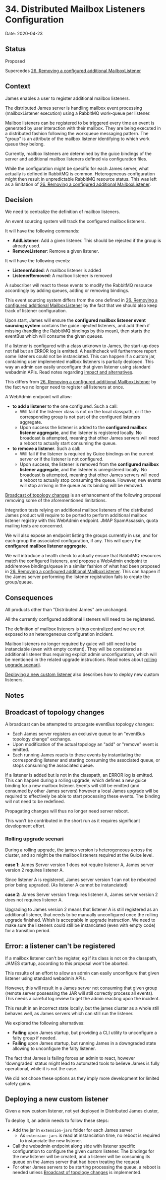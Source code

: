# 34. Distributed Mailbox Listeners Configuration

Date: 2020-04-23

## Status

Proposed

Supercedes [26. Removing a configured additional MailboxListener](0026-removing-configured-additional-mailboxListeners.md)

## Context

James enables a user to register additional mailbox listeners.

The distributed James server is handling mailbox event processing (mailboxListener execution) using a RabbitMQ work-queue
per listener.

Mailbox listeners can be registered to be triggered every time an event is generated by user interaction with their 
mailbox. They are being executed in a distributed fashion following the workqueue messaging pattern. The "group" is an 
attribute of the mailbox listener identifying to which work queue they belong.

Currently, mailbox listeners are determined by the guice bindings of the server and additional mailbox listeners defined
via configuration files.

While the configuration might be specific for each James server, what actually is defined in RabbitMQ is common. 
Heterogeneous configuration might then result in unpredictable RabbitMQ resource status. This was left as a limitation
of [26. Removing a configured additional MailboxListener](0026-removing-configured-additional-mailboxListeners.md).

## Decision

We need to centralize the definition of mailbox listeners.

An event sourcing system will track the configured mailbox listeners.

It will have the following commands:

 - **AddListener**: Add a given listener. This should be rejected if the group is already used.
 - **RemoveListener**: Remove a given listener.

It will have the following events:

 - **ListenerAdded**: A mailbox listener is added
 - **ListenerRemoved**: A mailbox listener is removed

A subscriber will react to these events to modify the RabbitMQ resource accordingly by adding queues, adding or removing
bindings.

This event sourcing system differs from the one defined in
[26. Removing a configured additional MailboxListener](0026-removing-configured-additional-mailboxListeners.md) by the
fact that we should also keep track of listener configuration.

Upon start, James will ensure the **configured mailbox listener event sourcing system** contains the guice injected 
listeners, and add them if missing (handling the RabbitMQ bindings by this mean), then starts the eventBus which will
consume the given queues.

If a listener is configured with a class unknown to James, the start-up does not fail but an ERROR log is emitted. A 
healthcheck will furthermore report some listeners could not be instanciated. This can happen if a custom jar, 
containing user implemented mailbox listeners is partially deployed. This way an admin can easily unconfigure that given
listener using standard webadmin APIs. Read notes regarding 
[impact and alternatives](#error-a-listener-cant-be-registered).

This differs from [26. Removing a configured additional MailboxListener](0026-removing-configured-additional-mailboxListeners.md)
by the fact we no longer need to register all listeners at once.

A WebAdmin endpoint will allow:

 - **to add a listener** to the one configured. Such a call:
    - Will fail if the listener class is not on the local classpath, or if the corresponding group is not part of the
     configured listeners aggregate.
    - Upon success the listener is added to the **configured mailbox listener aggregate**, and the listener is 
    registered locally. No broadcast is attempted, meaning that other James servers will need a reboot to actually start 
    consuming the queue.
 - **to remove a listener**. Such a call:
    - Will fail if the listener is required by Guice bindings on the current server or if the listener is not configured.
    - Upon success, the listener is removed from the **configured mailbox listener aggregate**, and the listener is 
    unregistered locally. No broadcast is attempted, meaning that other James servers will need a reboot to actually stop 
    consuming the queue. However, new events will stop arriving in the queue as its binding will be removed.
    
[Broadcast of topology changes](#broadcast-of-topology-changes) is an enhancement of the following proposal removing 
some of the aforementioned limitations.

Integration tests relying on additional mailbox listeners of the distributed James product will require to be ported to 
perform additional mailbox listener registry with this WebAdmin endpoint. JMAP SpamAssassin, quota mailing tests are 
concerned.

We will also expose an endpoint listing the groups currently in use, and for each group the associated configuration, if 
any. This will query the **configured mailbox listener aggregate**.

We will introduce a health check to actually ensure that RabbitMQ resources match the configured listeners, and propose
a WebAdmin endpoint to add/remove bindings/queue in a similar fashion of what had been proposed in 
[26. Removing a configured additional MailboxListener](0026-removing-configured-additional-mailboxListeners.md). This 
can happen if the James server performing the listener registration fails to create the group/queue. 

## Consequences

All products other than "Distributed James" are unchanged.

All the currently configured additional listeners will need to be registered.

The definition of mailbox listeners is thus centralized and we are not exposed to an heterogeneous configuration 
incident.

Mailbox listeners no longer required by guice will still need to be instanciable (even with empty content). They will 
be considered as additional listener thus requiring explicit admin unconfiguration, which will be mentioned in the 
related upgrade instructions. Read notes about [rolling upgrade scenarii](#rolling-upgrade-scenari).

[Deploying a new custom listener](#deploying-a-new-custom-listener) also describes how to deploy new custom listeners.

## Notes

## Broadcast of topology changes

A broadcast can be attempted to propagate eventBus topology changes:

 - Each James server registers an exclusive queue to an "eventBus topology change" exchange.
 - Upon modification of the actual topology an "add" or "remove" event is emitted.
 - Each running James reacts to these events by instantiating the corresponding listener and starting consuming the 
 associated queue, or stops consuming the associated queue.
 
If a listener is added but is not in the classpath, an ERROR log is emitted. This can happen during a rolling upgrade,
which defines a new guice binding for a new mailbox listener. Events will still be emitted (and consumed by other James
servers) however a local James upgrade will be required to effectively be able to start processing these events. The 
binding will not need to be redefined.

Propagating changes will thus no longer need server reboot.

This won't be contributed in the short run as it requires significant development effort.

### Rolling upgrade scenari

During a rolling upgrade, the james version is heterogeneous across the cluster, and so might be the mailbox listeners
required at the Guice level.

**case 1**: James Server version 1 does not require listener A, James server version 2 requires listener A.

Since listener A is registered, James server version 1 can not be rebooted prior being upgraded. (As listener A cannot be instanciated)

**case 2**: James Server version 1 requires listener A, James server version 2 does not requires listener A.

Upgrading to James version 2 means  that listener A is still registered as an additional listener, that needs to be 
manually unconfigured once the rolling upgrade finished. Whish is acceptable in upgrade instruction. We need to make 
sure the listeners could still be instanciated (even with empty code) for a transition period.

## Error: a listener can't be registered

If a mailbox listener can't be register, eg if its class is not on the classpath, JAMES startup, according to this
proposal won't be aborted.

This results of an effort to allow an admin can easily unconfigure that given listener using standard webadmin APIs.

However, this will result in a James server not consuming that given group (remote server possessing the JAR will still 
correctly process all events). This needs a careful log review to get the admin reacting upon the incident.

This result in an incorrect state locally, but the james cluster as a whole still behaves well, as James servers which
can still run the listener.

We explored the following alternatives:

 - **Failing** upon James startup, but providing a CLI utility to unconfigure a falty group if needed.
 - **Failing** upon James startup, but running James in a downgraded state allowing to unconfigure the falty listener.
 
The fact that James is failing forces an admin to react, however 'downgraded' status might lead to automated tools to 
believe James is fully operational, while it is not the case.

We did not chose these options as they imply more development for limited safety gains.

## Deploying a new custom listener

Given a new custom listener, not yet deployed in Distributed James cluster,

To deploy it, an admin needs to follow these steps:

 - Add the jar in `extension-jars` folder for each James server
     - As `extension-jars` is read at instanciation time, no reboot is required to instanciate the new listener.
 - Call the webadmin endpoint along side with listener specific configuration to configure the given custom listener. 
The bindings for the new listener  will be created, and a listener will be consuming its queue on the James server that 
had been treating the request.
 - For other James servers to be starting processing the queue, a reboot is needed unless 
 [Broadcast of topology changes](#broadcast-of-topology-changes) is implemented.
